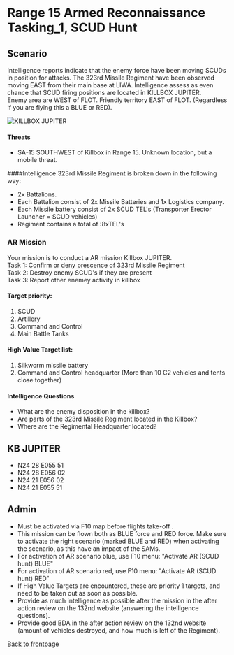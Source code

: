 # Range 15 Armed Reconnaissance Tasking_1, SCUD Hunt 

## Scenario
Intelligence reports indicate that the enemy force have been moving SCUDs in position for attacks. The 323rd Missile Regiment have been observed moving EAST
from their main base at LIWA. Intelligence assess as even chance that SCUD firing positions are located in KILLBOX JUPITER. <br>
Enemy area are WEST of FLOT. Friendly territory EAST of FLOT.  (Regardless if you are flying this a BLUE or RED).


![KILLBOX JUPITER](/ATRM_Brief/Pictures/R15_Killbox_JUPITER.PNG)


#### Threats
- SA-15 SOUTHWEST of Killbox in Range 15. Unknown location, but a mobile threat.
 


####Intelligence
323rd Missile Regiment is broken down in the following way:<br>
- 2x Battalions.
- Each Battalion consist of 2x Missile Batteries and 1x Logistics company.
- Each Missile battery consist of 2x SCUD TEL's (Transporter Erector Launcher =  SCUD vehicles)
- Regiment contains a total of :8xTEL's


### AR Mission
Your mission is to conduct a AR mission Killbox JUPITER.<br>
Task 1: Confirm or deny prescence of 323rd Missile Regiment<br>
Task 2: Destroy enemy SCUD's if they are present<br>
Task 3: Report other enemey activity in killbox<br>



#### Target priority:
1. SCUD
2. Artillery
3. Command and Control 
4. Main Battle Tanks


#### High Value Target list: 
1. Silkworm missile battery
2. Command and Control headquarter (More than 10 C2 vehicles and tents close together)


#### Intelligence Questions
- What are the enemy disposition in the killbox?
- Are parts of the 323rd Missile Regiment located in the Killbox?
- Where are the Regimental Headquarter located?

## KB JUPITER
- N24 28  E055 51
- N24 28  E056 02
- N24 21  E056 02
- N24 21  E055 51

## Admin
- Must be activated via F10 map before flights take-off .
- This mission can be flown both as BLUE force and RED force. Make sure to activate the right scenario (marked BLUE and RED) when activating the scenario, as this have an impact of the SAMs.
- For activation of AR scenario blue, use F10 menu: "Activate AR (SCUD hunt) BLUE"
- For activation of AR scenario red, use F10 menu: "Activate AR (SCUD hunt) RED"
- If High Value Targets are encountered, these are priority 1 targets, and need to be taken out as soon as possible.
- Provide as much intelligence as possible after the mission in the after action review on the 132nd website (answering the intelligence questions).
- Provide good BDA in the after action review on the 132nd website (amount of vehicles destroyed, and how much is left of the Regiment).







[Back to frontpage](https://132nd-vwing.github.io/ATRM_Brief/)
